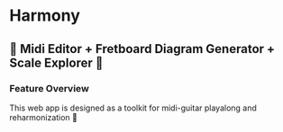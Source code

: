 # **Harmony**
## 🎸 **Midi Editor + Fretboard Diagram Generator + Scale Explorer** 🎵

### Feature Overview

This web app is designed as a toolkit for midi-guitar playalong and reharmonization 🌟
